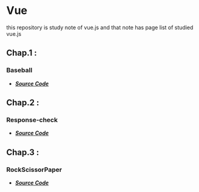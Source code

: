 # Vue
this repository is study note of vue.js and that note has page list of studied vue.js

## Chap.1 : 

### Baseball

* [***Source Code***](https://github.com/wiv33/vue/tree/baseball)

## Chap.2 :

### Response-check

* [***Source Code***](https://github.com/wiv33/vue/tree/response-check)

## Chap.3 :

### RockScissorPaper

* [***Source Code***](https://github.com/wiv33/vue/tree/rock-scissor-paper)